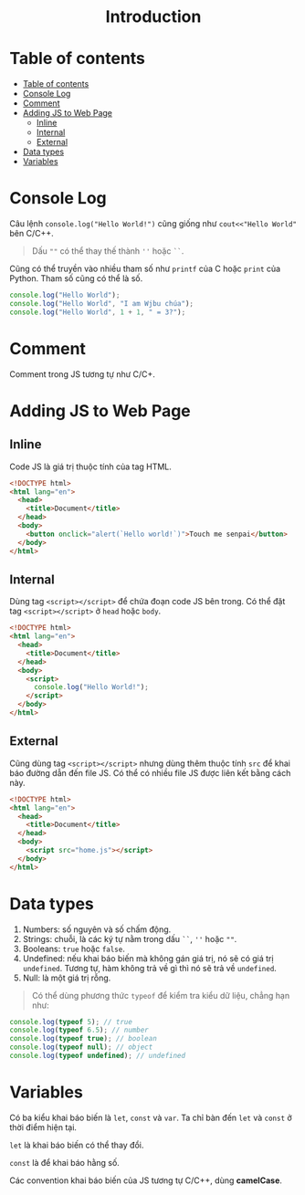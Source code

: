 <link rel='stylesheet' href='../main.css'>

<div class="title">
    <center><h1 class="bigtitle">Introduction</h1></center>
</div>

# Table of contents

- [Table of contents](#table-of-contents)
- [Console Log](#console-log)
- [Comment](#comment)
- [Adding JS to Web Page](#adding-js-to-web-page)
  - [Inline](#inline)
  - [Internal](#internal)
  - [External](#external)
- [Data types](#data-types)
- [Variables](#variables)

# Console Log

Câu lệnh `console.log("Hello World!")` cũng giống như `cout<<"Hello World"` bên C/C++.

> Dấu `""` có thể thay thế thành `''` hoặc ` `` `.

Cũng có thể truyền vào nhiều tham số như `printf` của C hoặc `print` của Python. Tham số cũng có thể là số.

```js
console.log("Hello World");
console.log("Hello World", "I am Wjbu chúa");
console.log("Hello World", 1 + 1, " = 3?");
```

# Comment

Comment trong JS tương tự như C/C+.

# Adding JS to Web Page

## Inline

Code JS là giá trị thuộc tính của tag HTML.

```html
<!DOCTYPE html>
<html lang="en">
  <head>
    <title>Document</title>
  </head>
  <body>
    <button onclick="alert(`Hello world!`)">Touch me senpai</button>
  </body>
</html>
```

## Internal

Dùng tag `<script></script>` để chứa đoạn code JS bên trong. Có thể đặt tag `<script></script>` ở `head` hoặc `body`.

```html
<!DOCTYPE html>
<html lang="en">
  <head>
    <title>Document</title>
  </head>
  <body>
    <script>
      console.log("Hello World!");
    </script>
  </body>
</html>
```

## External

Cũng dùng tag `<script></script>` nhưng dùng thêm thuộc tính `src` để khai báo đường dẫn đến file JS. Có thể có nhiều file JS được liên kết bằng cách này.

```html
<!DOCTYPE html>
<html lang="en">
  <head>
    <title>Document</title>
  </head>
  <body>
    <script src="home.js"></script>
  </body>
</html>
```

# Data types

1. Numbers: số nguyên và số chấm động.
2. Strings: chuỗi, là các ký tự nằm trong dấu ` `` `, `''` hoặc `""`.
3. Booleans: `true` hoặc `false`.
4. Undefined: nếu khai báo biến mà không gán giá trị, nó sẽ có giá trị `undefined`. Tương tự, hàm không trả về gì thì nó sẽ trả về `undefined`.
5. Null: là một giá trị rỗng.

> Có thể dùng phương thức `typeof` để kiểm tra kiểu dữ liệu, chẳng hạn như:

```js
console.log(typeof 5); // true
console.log(typeof 6.5); // number
console.log(typeof true); // boolean
console.log(typeof null); // object
console.log(typeof undefined); // undefined
```

# Variables

Có ba kiểu khai báo biến là `let`, `const` và `var`. Ta chỉ bàn đến `let` và `const` ở thời điểm hiện tại.

`let` là khai báo biến có thể thay đổi.

`const` là để khai báo hằng số.

Các convention khai báo biến của JS tương tự C/C++, dùng **camelCase**.
